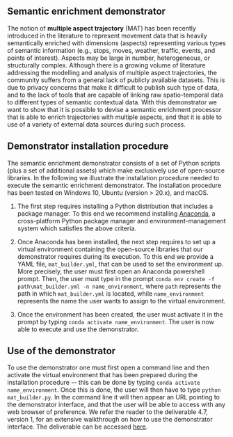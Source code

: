 ## **Semantic enrichment demonstrator**

The notion of **multiple aspect trajectory** (MAT) has
been recently introduced in the literature to represent movement
data that is heavily semantically enriched with dimensions
(aspects) representing various types of semantic information (e.g.,
stops, moves, weather, traffic, events, and points of interest).
Aspects may be large in number, heterogeneous, or structurally
complex. Although there is a growing volume of literature
addressing the modelling and analysis of multiple aspect trajectories, 
the community suffers from a general lack of publicly
available datasets. This is due to privacy concerns that make it
difficult to publish such type of data, and to the lack of tools that
are capable of linking raw spatio-temporal data to different types
of semantic contextual data. With this demonstrator we want to show
that it is possible to devise a semantic enrichment processor that is able
to enrich trajectories with multiple aspects, and that it is able to
use of a variety of external data sources during such process.


## **Demonstrator installation procedure**

The semantic enrichment demonstrator consists of a set of Python scripts (plus a set of additional assets) which make exclusively use of open-source libraries. In the following we illustrate the installation procedure needed to execute the semantic enrichment demonstrator. The installation procedure has been tested on Windows 10, Ubuntu (version > 20.x), and macOS.

1. The first step requires installing a Python distribution that includes a package manager. To this end we recommend installing [Anaconda](https://www.anaconda.com/products/distribution), a cross-platform Python package manager and environment-management system which satisfies the above criteria.

2. Once Anaconda has been installed, the next step requires to set up a virtual environment containing the open-source libraries that our demonstrator requires during its execution. To this end we provide a YAML file, ```mat_builder.yml```, that can be used to set the environment up. More precisely, the user must first open an Anaconda powershell prompt. Then, the user must type in the prompt ```conda env create -f path\mat_builder.yml -n name_environment```, where ```path``` represents the path in which ```mat_builder.yml``` is located, while ```name_environment``` represents the name the user wants to assign to the virtual environment.

3.	Once the environment has been created, the user must activate it in the prompt by typing ```conda activate name_environment```. The user is now able to execute and use the demonstrator.


## **Use of the demonstrator**

To use the demonstrator one must first open a command line and then activate the virtual environment that has been prepared during the installation procedure -- this can be done by typing ```conda activate name_environment```. Once this is done, the user will then have to type ```python mat_builder.py```. In the command line it will then appear an URL pointing to the demonstrator interface, and that the user will be able to access with any web browser of preference. 
We refer the reader to the deliverable 4.7, version 1, for an extensive walkthrough on how to use the demonstrator interface. The deliverable can be accessed [here](https://mobidatalab.eu/publications/).

